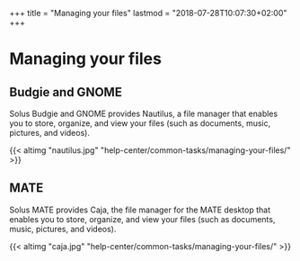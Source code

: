 +++
title = "Managing your files"
lastmod = "2018-07-28T10:07:30+02:00"
+++
# Managing your files


## Budgie and GNOME

Solus Budgie and GNOME provides Nautilus, a file manager that enables you to store, organize, and view your files (such as documents, music, pictures, and videos).

{{< altimg "nautilus.jpg" "help-center/common-tasks/managing-your-files/" >}}

## MATE

Solus MATE provides Caja, the file manager for the MATE desktop that enables you to store, organize, and view your files (such as documents, music, pictures, and videos).

{{< altimg "caja.jpg" "help-center/common-tasks/managing-your-files/" >}}
